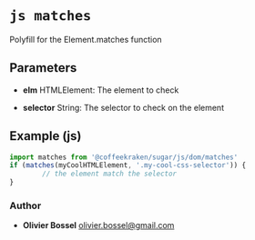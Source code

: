 


<!-- @namespace    sugar.js.dom -->
<!-- @name    matches -->

# ```js matches ```


Polyfill for the Element.matches function

## Parameters

- **elm**  HTMLElement: The element to check

- **selector**  String: The selector to check on the element



## Example (js)

```js
import matches from '@coffeekraken/sugar/js/dom/matches'
if (matches(myCoolHTMLElement, '.my-cool-css-selector')) {
		// the element match the selector
}
```


### Author
- **Olivier Bossel** <a href="mailto:olivier.bossel@gmail.com">olivier.bossel@gmail.com</a> 



